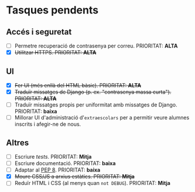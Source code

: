 # Tasques pendents

## Accés i seguretat
* [ ] Permetre recuperació de contrasenya per correu. PRIORITAT: **ALTA**
* [x] <s>Utilitzar HTTPS. PRIORITAT: **ALTA**</s>

## UI
* [x] <s>Fer UI (més enllà del HTML bàsic). PRIORITAT: **ALTA**</s>
* [x] <s>Traduïr missatges de Django (p. ex. "contrasenya massa curta").
    PRIORITAT: **ALTA**</s>
* [ ] Traduïr missatges propis per uniformitat amb missatges de Django.
    PRIORITAT: **baixa**
* [ ] Millorar UI d'administració d'`extraescolars` per a permitir veure alumnes
    inscrits i afegir-ne de nous.

## Altres
* [ ] Escriure *tests*. PRIORITAT: **Mitja**
* [ ] Escriure documentació. PRIORITAT: **baixa**
* [ ] Adaptar al [PEP 8](https://www.python.org/dev/peps/pep-0008/). PRIORITAT:
    **baixa**
* [x] <s>Moure CSS/JS a arxius estàtics. PRIORITAT: **Mitja**</s>
* [ ] Reduïr HTML i CSS (al menys quan `not DEBUG`). PRIORITAT: **Mitja**
